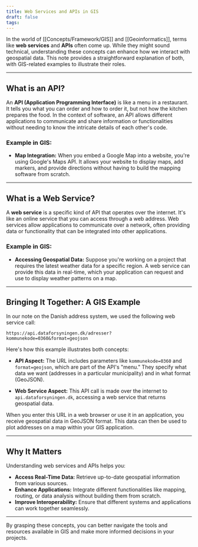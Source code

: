 ```yaml
---
title: Web Services and APIs in GIS
draft: false
tags:
---
```

 
In the world of [[Concepts/Framework/GIS]] and [[Geoinformatics]], terms like **web services** and **APIs** often come up. While they might sound technical, understanding these concepts can enhance how we interact with geospatial data. This note provides a straightforward explanation of both, with GIS-related examples to illustrate their roles.

---

## What is an API?

An **API (Application Programming Interface)** is like a menu in a restaurant. It tells you what you can order and how to order it, but not how the kitchen prepares the food. In the context of software, an API allows different applications to communicate and share information or functionalities without needing to know the intricate details of each other's code.

### Example in GIS:

- **Map Integration:** When you embed a Google Map into a website, you're using Google's Maps API. It allows your website to display maps, add markers, and provide directions without having to build the mapping software from scratch.

---

## What is a Web Service?

A **web service** is a specific kind of API that operates over the internet. It's like an online service that you can access through a web address. Web services allow applications to communicate over a network, often providing data or functionality that can be integrated into other applications.

### Example in GIS:

- **Accessing Geospatial Data:** Suppose you're working on a project that requires the latest weather data for a specific region. A web service can provide this data in real-time, which your application can request and use to display weather patterns on a map.

---

## Bringing It Together: A GIS Example

In our note on the Danish address system, we used the following web service call:

```
https://api.dataforsyningen.dk/adresser?kommunekode=0360&format=geojson
```

Here's how this example illustrates both concepts:

- **API Aspect:** The URL includes parameters like `kommunekode=0360` and `format=geojson`, which are part of the API's "menu." They specify what data we want (addresses in a particular municipality) and in what format (GeoJSON).

- **Web Service Aspect:** This API call is made over the internet to `api.dataforsyningen.dk`, accessing a web service that returns geospatial data.

When you enter this URL in a web browser or use it in an application, you receive geospatial data in GeoJSON format. This data can then be used to plot addresses on a map within your GIS application.

---

## Why It Matters

Understanding web services and APIs helps you:

- **Access Real-Time Data:** Retrieve up-to-date geospatial information from various sources.
- **Enhance Applications:** Integrate different functionalities like mapping, routing, or data analysis without building them from scratch.
- **Improve Interoperability:** Ensure that different systems and applications can work together seamlessly.

---

By grasping these concepts, you can better navigate the tools and resources available in GIS and make more informed decisions in your projects.